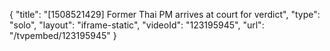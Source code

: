 {
    "title": "[1508521429] Former Thai PM arrives at court for verdict",
    "type": "solo",
    "layout": "iframe-static",
    "videoId": "123195945",
    "url": "\/tvpembed\/123195945"
}